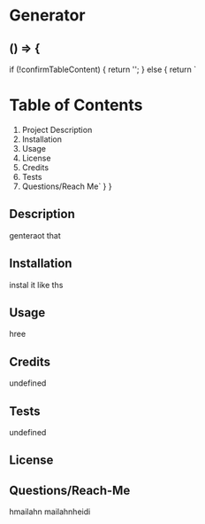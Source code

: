 # Generator

  ## () => {
  if (!confirmTableContent) {
      return '';
  } else {
  return `
  # Table of Contents
  1. Project Description
  2. Installation
  3. Usage
  4. License
  5. Credits
  6. Tests
  7. Questions/Reach Me`
}
}

  ## Description
  genteraot that

  ## Installation
  instal it like ths

  ## Usage
  hree

  ## Credits
  undefined

  ## Tests
  undefined

  ## License
  

  ## Questions/Reach-Me
  hmailahn
 mailahnheidi

